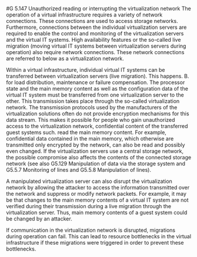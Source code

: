 #G 5.147 Unauthorized reading or interrupting the virtualization network
The operation of a virtual infrastructure requires a variety of network connections. These connections are used to access storage networks. Furthermore, connections between the individual virtualization servers are required to enable the control and monitoring of the virtualization servers and the virtual IT systems. High availability features or the so-called live migration (moving virtual IT systems between virtualization servers during operation) also require network connections. These network connections are referred to below as a virtualization network.

Within a virtual infrastructure, individual virtual IT systems can be transferred between virtualization servers (live migration). This happens. B. for load distribution, maintenance or failure compensation. The processor state and the main memory content as well as the configuration data of the virtual IT system must be transferred from one virtualization server to the other. This transmission takes place through the so-called virtualization network. The transmission protocols used by the manufacturers of the virtualization solutions often do not provide encryption mechanisms for this data stream. This makes it possible for people who gain unauthorized access to the virtualization network, confidential content of the transferred guest systems such. read the main memory content. For example, confidential data contained in the main memory, which otherwise are transmitted only encrypted by the network, can also be read and possibly even changed. If the virtualization servers use a central storage network, the possible compromise also affects the contents of the connected storage network (see also G5.129 Manipulation of data via the storage system and G5.5.7 Monitoring of lines and G5.5.8 Manipulation of lines).

A manipulated virtualization server can also disrupt the virtualization network by allowing the attacker to access the information transmitted over the network and suppress or modify network packets. For example, it may be that changes to the main memory contents of a virtual IT system are not verified during their transmission during a live migration through the virtualization server. Thus, main memory contents of a guest system could be changed by an attacker.

If communication in the virtualization network is disrupted, migrations during operation can fail. This can lead to resource bottlenecks in the virtual infrastructure if these migrations were triggered in order to prevent these bottlenecks.



